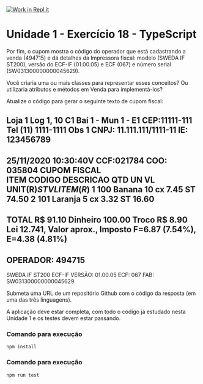 [![Work in Repl.it](https://classroom.github.com/assets/work-in-replit-14baed9a392b3a25080506f3b7b6d57f295ec2978f6f33ec97e36a161684cbe9.svg)](https://classroom.github.com/online_ide?assignment_repo_id=3402754&assignment_repo_type=AssignmentRepo)
# Unidade 1 - Exercício 18 - TypeScript

Por fim, o cupom mostra o código do operador que está cadastrando a venda (494715) e dá detalhes da Impressora fiscal: modelo (SWEDA IF ST200), versão do ECF-IF (01.00.05) e ECF (067) e número serial (SW031300000000045629).

Você criaria uma ou mais classes para representar esses conceitos? Ou utilizaria atributos e métodos em Venda para implementá-los?

Atualize o código para gerar o seguinte texto de cupom fiscal:

Loja 1
Log 1, 10 C1
Bai 1 - Mun 1 - E1
CEP:11111-111 Tel (11) 1111-1111
Obs 1
CNPJ: 11.111.111/1111-11
IE: 123456789
------------------------------
25/11/2020 10:30:40V CCF:021784 COO: 035804
   CUPOM FISCAL   
ITEM CODIGO DESCRICAO QTD UN VL UNIT(R$) ST VL ITEM(R$)
1 100 Banana 10 cx 7.45 ST 74.50
2 101 Laranja 5 cx 3.32 ST 16.60
------------------------------
TOTAL R$ 91.10
Dinheiro 100.00
Troco R$ 8.90
Lei 12.741, Valor aprox., Imposto F=6.87 (7.54%), E=4.38 (4.81%)
------------------------------
OPERADOR: 494715
------------------------------
SWEDA IF ST200
ECF-IF VERSÃO: 01.00.05 ECF: 067
FAB: SW031300000000045629


Submeta uma URL de um repositório Github com o código da resposta (em uma das três linguagens).

A aplicação deve estar completa, com todo o código já estudado nesta Unidade 1 e os testes devem estar passando.

### Comando para execução
`npm install`

### Comando para execução
`npm run test`
